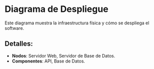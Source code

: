 # Diagrama de Despliegue

Este diagrama muestra la infraestructura física y cómo se despliega el software.

## Detalles:
- **Nodos**: Servidor Web, Servidor de Base de Datos.
- **Componentes**: API, Base de Datos.
